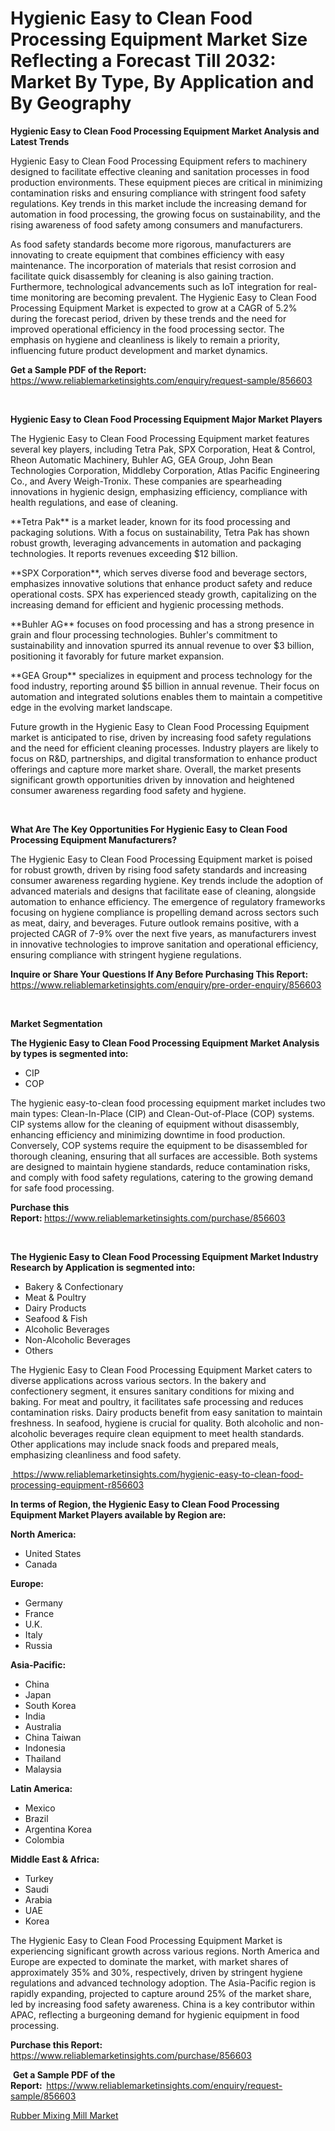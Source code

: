<p><h1>Hygienic Easy to Clean Food Processing Equipment Market Size Reflecting a Forecast Till 2032: Market By Type, By Application and By Geography</h1></p><p><strong>Hygienic Easy to Clean Food Processing Equipment Market Analysis and Latest Trends</strong></p>
<p><p>Hygienic Easy to Clean Food Processing Equipment refers to machinery designed to facilitate effective cleaning and sanitation processes in food production environments. These equipment pieces are critical in minimizing contamination risks and ensuring compliance with stringent food safety regulations. Key trends in this market include the increasing demand for automation in food processing, the growing focus on sustainability, and the rising awareness of food safety among consumers and manufacturers. </p><p>As food safety standards become more rigorous, manufacturers are innovating to create equipment that combines efficiency with easy maintenance. The incorporation of materials that resist corrosion and facilitate quick disassembly for cleaning is also gaining traction. Furthermore, technological advancements such as IoT integration for real-time monitoring are becoming prevalent. The Hygienic Easy to Clean Food Processing Equipment Market is expected to grow at a CAGR of 5.2% during the forecast period, driven by these trends and the need for improved operational efficiency in the food processing sector. The emphasis on hygiene and cleanliness is likely to remain a priority, influencing future product development and market dynamics.</p></p>
<p><strong>Get a Sample PDF of the Report:&nbsp;</strong> <a href="https://www.reliablemarketinsights.com/enquiry/request-sample/856603?utm_campaign=2135&utm_medium=2&utm_source=Github&utm_content=ia&utm_term=17022025&utm_id=hygienic-easy-to-clean-food-processing-equipment">https://www.reliablemarketinsights.com/enquiry/request-sample/856603</a></p>
<p>&nbsp;</p>
<p><strong>Hygienic Easy to Clean Food Processing Equipment Major Market Players</strong></p>
<p><p>The Hygienic Easy to Clean Food Processing Equipment market features several key players, including Tetra Pak, SPX Corporation, Heat & Control, Rheon Automatic Machinery, Buhler AG, GEA Group, John Bean Technologies Corporation, Middleby Corporation, Atlas Pacific Engineering Co., and Avery Weigh-Tronix. These companies are spearheading innovations in hygienic design, emphasizing efficiency, compliance with health regulations, and ease of cleaning.</p><p>**Tetra Pak** is a market leader, known for its food processing and packaging solutions. With a focus on sustainability, Tetra Pak has shown robust growth, leveraging advancements in automation and packaging technologies. It reports revenues exceeding $12 billion.</p><p>**SPX Corporation**, which serves diverse food and beverage sectors, emphasizes innovative solutions that enhance product safety and reduce operational costs. SPX has experienced steady growth, capitalizing on the increasing demand for efficient and hygienic processing methods.</p><p>**Buhler AG** focuses on food processing and has a strong presence in grain and flour processing technologies. Buhler's commitment to sustainability and innovation spurred its annual revenue to over $3 billion, positioning it favorably for future market expansion.</p><p>**GEA Group** specializes in equipment and process technology for the food industry, reporting around $5 billion in annual revenue. Their focus on automation and integrated solutions enables them to maintain a competitive edge in the evolving market landscape. </p><p>Future growth in the Hygienic Easy to Clean Food Processing Equipment market is anticipated to rise, driven by increasing food safety regulations and the need for efficient cleaning processes. Industry players are likely to focus on R&D, partnerships, and digital transformation to enhance product offerings and capture more market share. Overall, the market presents significant growth opportunities driven by innovation and heightened consumer awareness regarding food safety and hygiene.</p></p>
<p>&nbsp;</p>
<p><strong>What Are The Key Opportunities For Hygienic Easy to Clean Food Processing Equipment Manufacturers?</strong></p>
<p><p>The Hygienic Easy to Clean Food Processing Equipment market is poised for robust growth, driven by rising food safety standards and increasing consumer awareness regarding hygiene. Key trends include the adoption of advanced materials and designs that facilitate ease of cleaning, alongside automation to enhance efficiency. The emergence of regulatory frameworks focusing on hygiene compliance is propelling demand across sectors such as meat, dairy, and beverages. Future outlook remains positive, with a projected CAGR of 7-9% over the next five years, as manufacturers invest in innovative technologies to improve sanitation and operational efficiency, ensuring compliance with stringent hygiene regulations.</p></p>
<p><strong>Inquire or Share Your Questions If Any Before Purchasing This Report:</strong> <a href="https://www.reliablemarketinsights.com/enquiry/pre-order-enquiry/856603?utm_campaign=2135&utm_medium=2&utm_source=Github&utm_content=ia&utm_term=17022025&utm_id=hygienic-easy-to-clean-food-processing-equipment">https://www.reliablemarketinsights.com/enquiry/pre-order-enquiry/856603</a></p>
<p>&nbsp;</p>
<p><strong>Market Segmentation</strong></p>
<p><strong>The Hygienic Easy to Clean Food Processing Equipment Market Analysis by types is segmented into:</strong></p>
<p><ul><li>CIP</li><li>COP</li></ul></p>
<p><p>The hygienic easy-to-clean food processing equipment market includes two main types: Clean-In-Place (CIP) and Clean-Out-of-Place (COP) systems. CIP systems allow for the cleaning of equipment without disassembly, enhancing efficiency and minimizing downtime in food production. Conversely, COP systems require the equipment to be disassembled for thorough cleaning, ensuring that all surfaces are accessible. Both systems are designed to maintain hygiene standards, reduce contamination risks, and comply with food safety regulations, catering to the growing demand for safe food processing.</p></p>
<p><strong>Purchase this Report:&nbsp;</strong><a href="https://www.reliablemarketinsights.com/purchase/856603?utm_campaign=2135&utm_medium=2&utm_source=Github&utm_content=ia&utm_term=17022025&utm_id=hygienic-easy-to-clean-food-processing-equipment">https://www.reliablemarketinsights.com/purchase/856603</a></p>
<p>&nbsp;</p>
<p><strong>The Hygienic Easy to Clean Food Processing Equipment Market Industry Research by Application is segmented into:</strong></p>
<p><ul><li>Bakery & Confectionary</li><li>Meat & Poultry</li><li>Dairy Products</li><li>Seafood & Fish</li><li>Alcoholic Beverages</li><li>Non-Alcoholic Beverages</li><li>Others</li></ul></p>
<p><p>The Hygienic Easy to Clean Food Processing Equipment Market caters to diverse applications across various sectors. In the bakery and confectionery segment, it ensures sanitary conditions for mixing and baking. For meat and poultry, it facilitates safe processing and reduces contamination risks. Dairy products benefit from easy sanitation to maintain freshness. In seafood, hygiene is crucial for quality. Both alcoholic and non-alcoholic beverages require clean equipment to meet health standards. Other applications may include snack foods and prepared meals, emphasizing cleanliness and food safety.</p></p>
<p><a href="https://www.reliablemarketinsights.com/hygienic-easy-to-clean-food-processing-equipment-r856603?utm_campaign=2135&utm_medium=2&utm_source=Github&utm_content=ia&utm_term=17022025&utm_id=hygienic-easy-to-clean-food-processing-equipment">&nbsp;https://www.reliablemarketinsights.com/hygienic-easy-to-clean-food-processing-equipment-r856603</a></p>
<p><strong>In terms of Region, the Hygienic Easy to Clean Food Processing Equipment Market Players available by Region are:</strong></p>
<p>
    <p> <strong> North America: </strong>
        <ul>
            <li>United States</li>
            <li>Canada</li>
        </ul>
        </p> 
    <p> <strong> Europe: </strong>
        <ul>
            <li>Germany</li>
            <li>France</li>
            <li>U.K.</li>
            <li>Italy</li>
            <li>Russia</li>
        </ul>
        </p> 
    <p> <strong> Asia-Pacific: </strong>
        <ul>
            <li>China</li>
            <li>Japan</li>
            <li>South Korea</li>
            <li>India</li>
            <li>Australia</li>
            <li>China Taiwan</li>
            <li>Indonesia</li>
            <li>Thailand</li>
            <li>Malaysia</li>
        </ul>
        </p> 
    <p> <strong> Latin America: </strong>
        <ul>
            <li>Mexico</li>
            <li>Brazil</li>
            <li>Argentina Korea</li>
            <li>Colombia</li>
        </ul>
        </p> 
    <p> <strong> Middle East & Africa: </strong>
        <ul>
            <li>Turkey</li>
            <li>Saudi</li>
            <li>Arabia</li>
            <li>UAE</li>
            <li>Korea</li>
        </ul>
    </p>
    </p>
<p><p>The Hygienic Easy to Clean Food Processing Equipment Market is experiencing significant growth across various regions. North America and Europe are expected to dominate the market, with market shares of approximately 35% and 30%, respectively, driven by stringent hygiene regulations and advanced technology adoption. The Asia-Pacific region is rapidly expanding, projected to capture around 25% of the market share, led by increasing food safety awareness. China is a key contributor within APAC, reflecting a burgeoning demand for hygienic equipment in food processing.</p></p>
<p><strong>Purchase this Report: </strong><a href="https://www.reliablemarketinsights.com/purchase/856603?utm_campaign=2135&utm_medium=2&utm_source=Github&utm_content=ia&utm_term=17022025&utm_id=hygienic-easy-to-clean-food-processing-equipment">https://www.reliablemarketinsights.com/purchase/856603</a></p>
<p>&nbsp;<strong>Get a Sample PDF of the Report:&nbsp;&nbsp;</strong><a href="https://www.reliablemarketinsights.com/enquiry/request-sample/856603?utm_campaign=2135&utm_medium=2&utm_source=Github&utm_content=ia&utm_term=17022025&utm_id=hygienic-easy-to-clean-food-processing-equipment">https://www.reliablemarketinsights.com/enquiry/request-sample/856603</a></p>
<p><strong></strong></p>
<p><p><a href="https://github.com/HobertDavis43/Market-Research-Report-List-1/blob/main/rubber-mixing-mill-market.md?utm_campaign=2135&utm_medium=2&utm_source=Github&utm_content=ia&utm_term=17022025&utm_id=hygienic-easy-to-clean-food-processing-equipment">Rubber Mixing Mill Market</a></p></p>